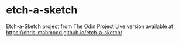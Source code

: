 # etch-a-sketch
Etch-a-Sketch project from The Odin Project 
Live version available at https://chris-mahmood.github.io/etch-a-sketch/
